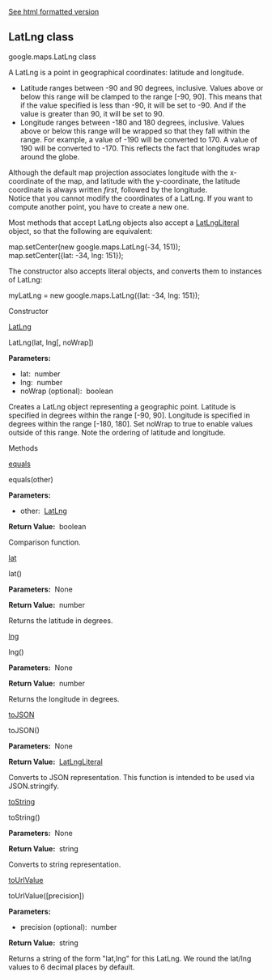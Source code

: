 [See html formatted version](https://huasofoundries.github.io/google-maps-documentation/LatLng.html)


LatLng class
------------

google.maps.LatLng class

A LatLng is a point in geographical coordinates: latitude and longitude.  

*   Latitude ranges between -90 and 90 degrees, inclusive. Values above or below this range will be clamped to the range \[-90, 90\]. This means that if the value specified is less than -90, it will be set to -90. And if the value is greater than 90, it will be set to 90.
*   Longitude ranges between -180 and 180 degrees, inclusive. Values above or below this range will be wrapped so that they fall within the range. For example, a value of -190 will be converted to 170. A value of 190 will be converted to -170. This reflects the fact that longitudes wrap around the globe.

Although the default map projection associates longitude with the x-coordinate of the map, and latitude with the y-coordinate, the latitude coordinate is always written _first_, followed by the longitude.  
Notice that you cannot modify the coordinates of a LatLng. If you want to compute another point, you have to create a new one.  

Most methods that accept LatLng objects also accept a [LatLngLiteral](LatLngLiteral.md) object, so that the following are equivalent:

 map.setCenter(new google.maps.LatLng(-34, 151));  
 map.setCenter({lat: -34, lng: 151}); 

The constructor also accepts literal objects, and converts them to instances of LatLng:

 myLatLng = new google.maps.LatLng({lat: -34, lng: 151}); 

Constructor

[LatLng](#LatLng.constructor)

LatLng(lat, lng\[, noWrap\])

**Parameters:** 

*   lat:  number
*   lng:  number
*   noWrap (optional):  boolean

Creates a LatLng object representing a geographic point. Latitude is specified in degrees within the range \[-90, 90\]. Longitude is specified in degrees within the range \[-180, 180\]. Set noWrap to true to enable values outside of this range. Note the ordering of latitude and longitude.

Methods

[equals](#LatLng.equals)

equals(other)

**Parameters:** 

*   other:  [LatLng](LatLng.md)

**Return Value:**  boolean

Comparison function.

[lat](#LatLng.lat)

lat()

**Parameters:**  None

**Return Value:**  number

Returns the latitude in degrees.

[lng](#LatLng.lng)

lng()

**Parameters:**  None

**Return Value:**  number

Returns the longitude in degrees.

[toJSON](#LatLng.toJSON)

toJSON()

**Parameters:**  None

**Return Value:**  [LatLngLiteral](LatLngLiteral.md)

Converts to JSON representation. This function is intended to be used via JSON.stringify.

[toString](#LatLng.toString)

toString()

**Parameters:**  None

**Return Value:**  string

Converts to string representation.

[toUrlValue](#LatLng.toUrlValue)

toUrlValue(\[precision\])

**Parameters:** 

*   precision (optional):  number

**Return Value:**  string

Returns a string of the form "lat,lng" for this LatLng. We round the lat/lng values to 6 decimal places by default.